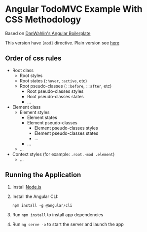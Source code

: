 # Angular TodoMVC Example With CSS Methodology

Based on [DanWahlin's Angular Boilerplate](https://github.com/DanWahlin/Angular-BareBones)

This version have `[mod]` directive. Plain version see [here](https://github.com/tenphi/angular-css-todomvc/)

## Order of css rules

* Root class
  * Root styles
  * Root states (`:hover`, `:active`, etc)
  * Root pseudo-classes (`::before`, `::after`, etc)
    * Root pseudo-classes styles
    * Root pseudo-classes states
    * ...
* Element class
  * Element styles
    * Element states
    * Element pseudo-classes
      * Element pseudo-classes styles
      * Element pseudo-classes states
      * ...
    * ...
  * ...
* Context styles (for example: `.root.-mod .element`)
  * ...

## Running the Application

1. Install [Node.js](http://nodejs.org)

1. Install the Angular CLI:

    `npm install -g @angular/cli`

1. Run `npm install` to install app dependencies

1. Run `ng serve -o` to start the server and launch the app
